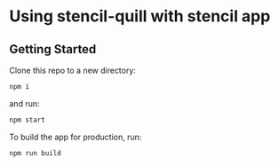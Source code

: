 # Using stencil-quill with stencil app

## Getting Started

Clone this repo to a new directory:

```bash
npm i
```

and run:

```bash
npm start
```

To build the app for production, run:

```bash
npm run build
```
